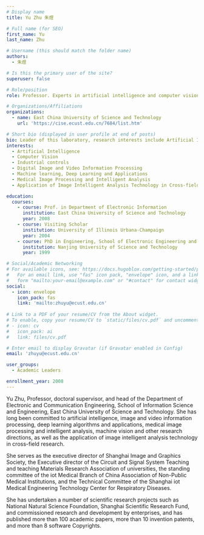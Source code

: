 ```yaml
---
# Display name
title: Yu Zhu 朱煜

# Full name (for SEO)
first_name: Yu
last_name: Zhu

# Username (this should match the folder name)
authors:
  - 朱煜

# Is this the primary user of the site?
superuser: false

# Role/position
role: Professor. Experts in artificial intelligence and computer vision. Lab leader.

# Organizations/Affiliations
organizations:
  - name: East China University of Science and Technology
    url: 'https://cise.ecust.edu.cn/7684/list.htm'

# Short bio (displayed in user profile at end of posts)
bio: Leader of this laboratory, research interests include Artificial Intelligence, Computer Vision, Industrial controls, Digital Image and Video Processing, Machine learning, Deep Learning and Applications.
interests:
  - Artificial Intelligence
  - Computer Vision
  - Industrial controls
  - Digital Image and Video Information Processing
  - Machine learning, Deep Learning and Applications
  - Medical Image Processing and Intelligent Analysis
  - Application of Image Intelligent Analysis Technology in Cross-field Research

education:
  courses:
    - course: Prof. in Department of Electronic Information
      institution: East China University of Science and Technology
      year: 2008
    - course: Visiting Scholar
      institution: University of Illinois Urbana-Champaign
      year: 2004
    - course: PhD in Engineering, School of Electronic Engineering and Optoelectronic Technology
      institution: Nanjing University of Science and Technology
      year: 1999

# Social/Academic Networking
# For available icons, see: https://docs.hugoblox.com/getting-started/page-builder/#icons
#   For an email link, use "fas" icon pack, "envelope" icon, and a link in the
#   form "mailto:your-email@example.com" or "#contact" for contact widget.
social:
  - icon: envelope
    icon_pack: fas
    link: 'mailto:zhuyu@ecust.edu.cn'
    
# Link to a PDF of your resume/CV from the About widget.
# To enable, copy your resume/CV to `static/files/cv.pdf` and uncomment the lines below.
# - icon: cv
#   icon_pack: ai
#   link: files/cv.pdf

# Enter email to display Gravatar (if Gravatar enabled in Config)
email: 'zhuyu@ecust.edu.cn'

user_groups:
  - Academic Leaders

enrollment_year: 2008
---
```


Yu Zhu, Professor, doctoral supervisor, and head of the Department of Electronic and Communication Engineering, School of Information Science and Engineering, East China University of Science and Technology. She has long been committed to artificial intelligence, image and video information processing, deep learning algorithms and applications, medical image processing and intelligent analysis, machine vision and other research directions, as well as the application of image intelligent analysis technology in cross-field research. 

She serves as the executive director of Shanghai Image and Graphics Society, the Executive director of the Circuit and Signal System Teaching and teaching Materials Research Association of universities, the standing committee of the iot Medical Branch of China Association of Non-Public Medical Institutions, and the Technical Committee of the Shanghai iot Medical Engineering Technology Center for Respiratory Diseases. 

She has undertaken a number of scientific research projects such as National Natural Science Foundation, Shanghai Scientific Research Fund, and commissioned research and development by enterprises, and has published more than 100 academic papers, more than 10 invention patents, and more than 8 software Copyrights.
